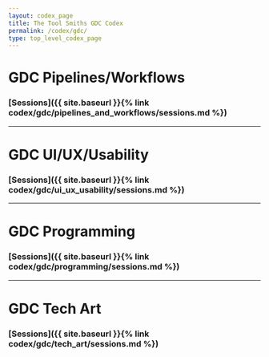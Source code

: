 ```yaml
---
layout: codex_page
title: The Tool Smiths GDC Codex
permalink: /codex/gdc/
type: top_level_codex_page
---
```


# GDC Pipelines/Workflows
### [Sessions]({{ site.baseurl }}{% link codex/gdc/pipelines_and_workflows/sessions.md %})

------

# GDC UI/UX/Usability
### [Sessions]({{ site.baseurl }}{% link codex/gdc/ui_ux_usability/sessions.md %})

------

# GDC Programming
### [Sessions]({{ site.baseurl }}{% link codex/gdc/programming/sessions.md %})

------

# GDC Tech Art
### [Sessions]({{ site.baseurl }}{% link codex/gdc/tech_art/sessions.md %})
